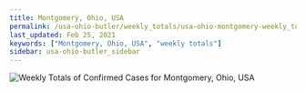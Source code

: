 ```yaml
---
title: Montgomery, Ohio, USA
permalink: /usa-ohio-butler/weekly_totals/usa-ohio-montgomery-weekly_totals.html
last_updated: Feb 25, 2021
keywords: ["Montgomery, Ohio, USA", "weekly totals"]
sidebar: usa-ohio-butler_sidebar
---
```


![Weekly Totals of Confirmed Cases for Montgomery, Ohio, USA](/covid_tracker/images/graphs/usa-ohio-montgomery-weekly_totals_graph.png)
